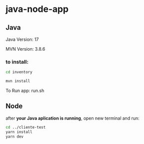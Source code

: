 # java-node-app

## Java

Java Version: 17

MVN Version: 3.8.6

### to install:

```bash
cd inventory

mvn install

```
To Run app: 
run.sh

## Node

after **your Java aplication is running**, open new terminal and run: 



```bash
cd ../cliente-test
yarn install
yarn dev
```



